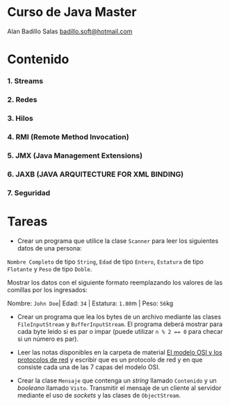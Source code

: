 # Curso de Java Master

Alan Badillo Salas <badillo.soft@hotmail.com>

# Contenido

### 1. Streams
### 2. Redes
### 3. Hilos
### 4. RMI (Remote Method Invocation)
### 5. JMX (Java Management Extensions)
### 6. JAXB (JAVA ARQUITECTURE FOR XML BINDING)
### 7. Seguridad

# Tareas

* Crear un programa que utilice la clase `Scanner` para leer los siguientes datos de una persona:

`Nombre Completo` de tipo `String`, `Edad` de tipo `Entero`, `Estatura` de tipo `Flotante` y `Peso` de tipo `Doble`.

Mostrar los datos con el siguiente formato reemplazando los valores de las comillas por los ingresados:

  Nombre: `John Doe`| Edad: `34` | Estatura: `1.80`m | Peso: `56`kg
  
* Crear un programa que lea los bytes de un archivo mediante las clases `FileInputStream` y `BufferInputStream`.
El programa deberá mostrar para cada byte leido si es par o impar (puede utilizar `n % 2 == 0` para checar si un número es par).

* Leer las notas disponibles en la carpeta de material [El modelo OSI y los protocolos de red](https://github.com/badillosoft/java-master/blob/master/material/Redes%20con%20Java%20-%20El%20modelo%20OSI%20y%20Protocolos%20de%20Red.pdf) y escribir que es un protocolo de red y en que consiste cada una de las 7 capas del modelo OSI.

* Crear la clase `Mensaje` que contenga un _string_ llamado `Contenido` y un _booleano_ llamado `Visto`. Transmitir el mensaje de un cliente al servidor mediante el uso de _sockets_ y las clases de `ObjectStream`.
